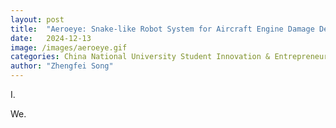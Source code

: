 ```yaml
---
layout: post
title:  "Aeroeye: Snake-like Robot System for Aircraft Engine Damage Detection"
date:   2024-12-13
image: /images/aeroeye.gif
categories: China National University Student Innovation & Entrepreneurship Development Project
author: "Zhengfei Song"
---
```

I. 

We.
